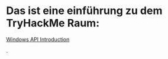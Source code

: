 # Das ist eine einführung zu dem TryHackMe Raum:
[Windows API Introduction](https://tryhackme.com/r/room/windowsapi)

.
